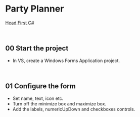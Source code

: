 # Party Planner
[Head First C#](http://www.headfirstlabs.com/books//hfcsharp/)

&nbsp;
## 00 Start the project
* In VS, create a Windows Forms Application project.

&nbsp;
## 01 Configure the form
* Set name, text, icon etc.
* Turn off the minimize box and maximize box.
* Add the labels, numericUpDown and checkboxes controls.
